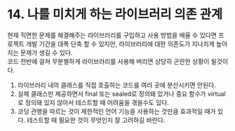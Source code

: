 # 14. 나를 미치게 하는 라이브러리 의존 관계
현재 직면한 문제를 해결해주는 라이브러리를 구입하고 사용 방법을 배울 수 있다면 프로젝트 개발 기간을 대폭 단축 할 수 있지만, 라이브러리에 대한 의존도가 지나치게 높아지는 문제가 생길 수 있다.  
코드 전반에 걸쳐 무분별하게 라이브러리를 사용해 버리면 상당히 곤란한 상황이 될것이다.  
1. 라이브러리 내의 클래스를 직접 호출하는 코드를 여러 곳에 분산시키면 안된다.
2. 실체 클래스만 제공하면서 final 또는 sealed로 정의돼 있거나 중요 함수가 virtual로 정의돼 있지 않아서 테스트할 때 어려움을 겪을수도 있다.
3. 코딩 관행을 따르는 것이 제한적인 언어 기능을 사용하는 것만큼 효과적일 때가 있다. 테스트할 때 필요한 것이 무엇인지 잘 고려하길 바란다.

